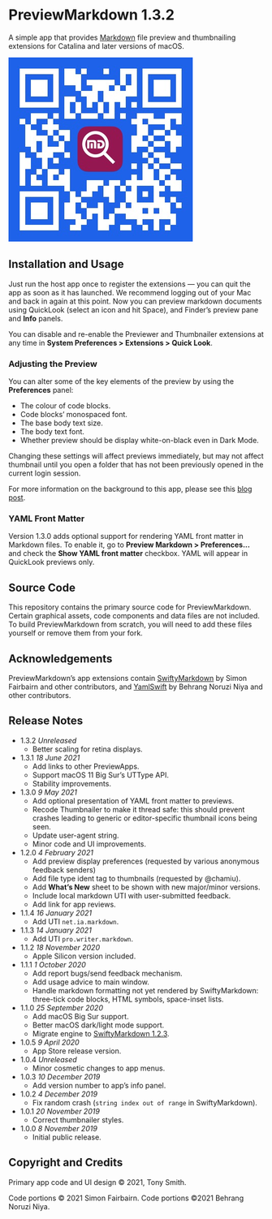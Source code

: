 # PreviewMarkdown 1.3.2 #

A simple app that provides [Markdown](https://daringfireball.net/projects/markdown/syntax) file preview and thumbnailing extensions for Catalina and later versions of macOS.

![PreviewMarkdown App Store QR code](qr-code.jpg)

## Installation and Usage ##

Just run the host app once to register the extensions &mdash; you can quit the app as soon as it has launched. We recommend logging out of your Mac and back in again at this point. Now you can preview markdown documents using QuickLook (select an icon and hit Space), and Finder’s preview pane and **Info** panels.

You can disable and re-enable the Previewer and Thumbnailer extensions at any time in **System Preferences > Extensions > Quick Look**.

### Adjusting the Preview ###

You can alter some of the key elements of the preview by using the **Preferences** panel:

* The colour of code blocks.
* Code blocks’ monospaced font.
* The base body text size.
* The body text font.
* Whether preview should be display white-on-black even in Dark Mode.

Changing these settings will affect previews immediately, but may not affect thumbnail until you open a folder that has not been previously opened in the current login session.

For more information on the background to this app, please see this [blog post](https://smittytone.wordpress.com/2019/11/07/create_previews_macos_catalina/).

### YAML Front Matter ###

Version 1.3.0 adds optional support for rendering YAML front matter in Markdown files. To enable it, go to **Preview Markdown > Preferences...** and check the **Show YAML front matter** checkbox. YAML will appear in QuickLook previews only.

## Source Code ##

This repository contains the primary source code for PreviewMarkdown. Certain graphical assets, code components and data files are not included. To build PreviewMarkdown from scratch, you will need to add these files yourself or remove them from your fork.

## Acknowledgements ##

PreviewMarkdown’s app extensions contain [SwiftyMarkdown](https://github.com/SimonFairbairn/SwiftyMarkdown) by Simon Fairbairn and other contributors, and [YamlSwift](https://github.com/behrang/YamlSwift) by Behrang Noruzi Niya and other contributors.

## Release Notes ##

* 1.3.2 *Unreleased*
    * Better scaling for retina displays.
* 1.3.1 *18 June 2021*
    * Add links to other PreviewApps.
    * Support macOS 11 Big Sur’s UTType API.
    * Stability improvements.
* 1.3.0 *9 May 2021*
    * Add optional presentation of YAML front matter to previews.
    * Recode Thumbnailer to make it thread safe: this should prevent crashes leading to generic or editor-specific thumbnail icons being seen.
    * Update user-agent string.
    * Minor code and UI improvements.
* 1.2.0 *4 February 2021*
    * Add preview display preferences (requested by various anonymous feedback senders)
    * Add file type ident tag to thumbnails (requested by @chamiu).
    * Add **What’s New** sheet to be shown with new major/minor versions.
    * Include local markdown UTI with user-submitted feedback.
    * Add link for app reviews.
* 1.1.4 *16 January 2021*
    * Add UTI `net.ia.markdown`.
* 1.1.3 *14 January 2021*
    * Add UTI `pro.writer.markdown`.
* 1.1.2 *18 November 2020*
    * Apple Silicon version included.
* 1.1.1 *1 October 2020*
    * Add report bugs/send feedback mechanism.
    * Add usage advice to main window.
    * Handle markdown formatting not yet rendered by SwiftyMarkdown: three-tick code blocks, HTML symbols, space-inset lists.
* 1.1.0 *25 September 2020*
    * Add macOS Big Sur support.
    * Better macOS dark/light mode support.
    * Migrate engine to [SwiftyMarkdown 1.2.3](https://github.com/SimonFairbairn/SwiftyMarkdown).
* 1.0.5 *9 April 2020*
    * App Store release version.
* 1.0.4 *Unreleased*
    * Minor cosmetic changes to app menus.
* 1.0.3 *10 December 2019*
    * Add version number to app’s info panel.
* 1.0.2 *4 December 2019*
    * Fix random crash (`string index out of range` in SwiftyMarkdown).
* 1.0.1 *20 November 2019*
    * Correct thumbnailer styles.
* 1.0.0 *8 November 2019*
    * Initial public release.

## Copyright and Credits ##

Primary app code and UI design &copy; 2021, Tony Smith.

Code portions &copy; 2021 Simon Fairbairn. Code portions &copy;2021 Behrang Noruzi Niya.
